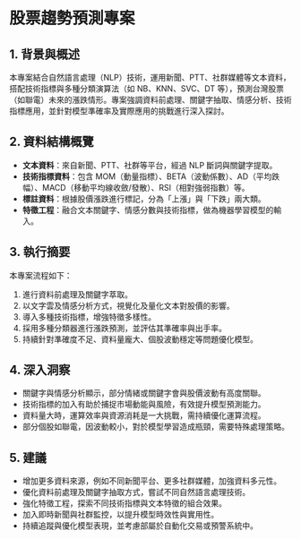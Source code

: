 # 股票趨勢預測專案

## 1. 背景與概述

本專案結合自然語言處理（NLP）技術，運用新聞、PTT、社群媒體等文本資料，搭配技術指標與多種分類演算法（如 NB、KNN、SVC、DT 等），預測台灣股票（如聯電）未來的漲跌情形。專案強調資料前處理、關鍵字抽取、情感分析、技術指標應用，並針對模型準確率及實際應用的挑戰進行深入探討。


## 2. 資料結構概覽

- **文本資料**：來自新聞、PTT、社群等平台，經過 NLP 斷詞與關鍵字提取。
- **技術指標資料**：包含 MOM（動量指標）、BETA（波動係數）、AD（平均跌幅）、MACD（移動平均線收斂/發散）、RSI（相對強弱指數）等。
- **標註資料**：根據股價漲跌進行標記，分為「上漲」與「下跌」兩大類。
- **特徵工程**：融合文本關鍵字、情感分數與技術指標，做為機器學習模型的輸入。


## 3. 執行摘要

本專案流程如下：
1. 進行資料前處理及關鍵字萃取。
2. 以文字雲及情感分析方式，視覺化及量化文本對股價的影響。
3. 導入多種技術指標，增強特徵多樣性。
4. 採用多種分類器進行漲跌預測，並評估其準確率與出手率。
5. 持續針對準確度不足、資料量龐大、個股波動穩定等問題優化模型。


## 4. 深入洞察

- 關鍵字與情感分析顯示，部分情緒或關鍵字會與股價波動有高度關聯。
- 技術指標的加入有助於捕捉市場動能與風險，有效提升模型預測能力。
- 資料量大時，運算效率與資源消耗是一大挑戰，需持續優化運算流程。
- 部分個股如聯電，因波動較小，對於模型學習造成瓶頸，需要特殊處理策略。


## 5. 建議

- 增加更多資料來源，例如不同新聞平台、更多社群媒體，加強資料多元性。
- 優化資料前處理及關鍵字抽取方式，嘗試不同自然語言處理技術。
- 強化特徵工程，探索不同技術指標與文本特徵的組合效果。
- 加入即時新聞與社群監控，以提升模型時效性與實用性。
- 持續追蹤與優化模型表現，並考慮部屬於自動化交易或預警系統中。
